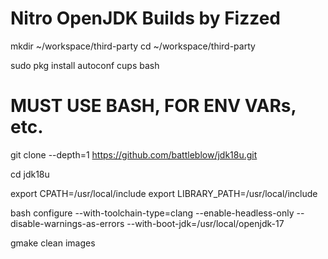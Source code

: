# Nitro OpenJDK Builds by Fizzed

mkdir ~/workspace/third-party
cd ~/workspace/third-party

sudo pkg install autoconf cups bash

# MUST USE BASH, FOR ENV VARs, etc.

git clone --depth=1 https://github.com/battleblow/jdk18u.git

cd jdk18u

export CPATH=/usr/local/include
export LIBRARY_PATH=/usr/local/include

bash configure --with-toolchain-type=clang --enable-headless-only --disable-warnings-as-errors --with-boot-jdk=/usr/local/openjdk-17

gmake clean images

